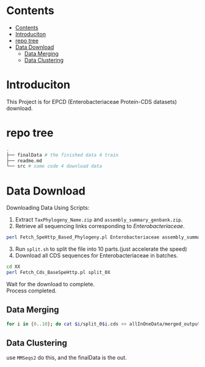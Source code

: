 # Contents
- [Contents](#contents)
- [Introduciton](#introduciton)
- [repo tree](#repo-tree)
- [Data Download](#data-download)
  - [Data Merging](#data-merging)
  - [Data Clustering](#data-clustering)

# Introduciton
This Project is for EPCD (Enterobacteriaceae Protein-CDS datasets) download.

# repo tree
``` bash
.
├── finalData # the finished data 4 train
├── readme.md
└── src # some code 4 download data
```
# Data Download
Downloading Data Using Scripts:


1. Extract `TaxPhylogeny_Name.zip` and `assembly_summary_genbank.zip`.  
2. Retrieve all sequencing links corresponding to *Enterobacteriaceae*.  
``` bash
perl Fetch_SpeHttp_Based_Phylogeny.pl Enterobacteriaceae assembly_summary_genbank.txt TaxPhylogeny_Name.txt  
```    
3. Run `split.sh` to split the file into 10 parts.(just accelerate the speed)
4. Download all CDS sequences for Enterobacteriaceae in batches.
``` bash
cd XX  
perl Fetch_Cds_BaseSpeHttp.pl split_0X  
```
Wait for the download to complete.\
Process completed.

## Data Merging  

```bash
for i in {0..10}; do cat $i/split_0$i.cds >> allInOneData/merged_output.fasta; done
```

## Data Clustering
use `MMSeqs2` do this, and the finalData is the out.